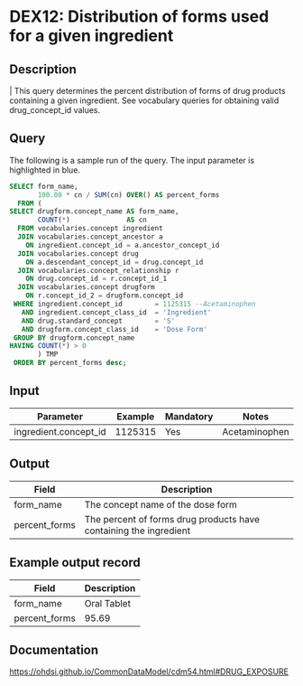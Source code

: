 <!---
Group:drug exposure
Name:DEX12 Distribution of forms used for a given ingredient
Author: Alberto Labarga
CDM Version: 5.4
-->

# DEX12: Distribution of forms used for a given ingredient

## Description
| This query determines the percent distribution of forms of drug products containing a given ingredient. See  vocabulary queries for obtaining valid drug_concept_id values.

## Query
The following is a sample run of the query. The input parameter is highlighted in  blue.

```sql
SELECT form_name,
       100.00 * cn / SUM(cn) OVER() AS percent_forms
  FROM (
SELECT drugform.concept_name AS form_name,
       COUNT(*)              AS cn
  FROM vocabularies.concept ingredient
  JOIN vocabularies.concept_ancestor a
    ON ingredient.concept_id = a.ancestor_concept_id
  JOIN vocabularies.concept drug
    ON a.descendant_concept_id = drug.concept_id
  JOIN vocabularies.concept_relationship r
    ON drug.concept_id = r.concept_id_1
  JOIN vocabularies.concept drugform
    ON r.concept_id_2 = drugform.concept_id
 WHERE ingredient.concept_id        = 1125315 --Acetaminophen
   AND ingredient.concept_class_id  = 'Ingredient'
   AND drug.standard_concept        = 'S'
   AND drugform.concept_class_id    = 'Dose Form'
 GROUP BY drugform.concept_name
HAVING COUNT(*) > 0
       ) TMP
 ORDER BY percent_forms desc;
```

## Input

|  Parameter |  Example |  Mandatory |  Notes |
| --- | --- | --- | --- |
|  ingredient.concept_id |  1125315 |  Yes |  Acetaminophen |

## Output

|  Field |  Description |
| --- | --- |
| form_name | The concept name of the dose form |
| percent_forms | The percent of forms drug products have containing the ingredient |

## Example output record

|  Field |  Description |
| --- | --- |
| form_name |  Oral Tablet |
| percent_forms |  95.69 |

## Documentation
https://ohdsi.github.io/CommonDataModel/cdm54.html#DRUG_EXPOSURE
